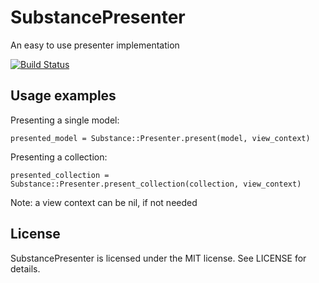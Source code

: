 SubstancePresenter
==================

An easy to use presenter implementation


[![Build Status](https://travis-ci.com/substancelab/substance_presenter.svg?branch=master)](https://travis-ci.com/substancelab/substance_presenter)


Usage examples
--------------

Presenting a single model:

    presented_model = Substance::Presenter.present(model, view_context)

Presenting a collection:

    presented_collection = Substance::Presenter.present_collection(collection, view_context)

Note: a view context can be nil, if not needed

License
-------

SubstancePresenter is licensed under the MIT license. See LICENSE for details.
